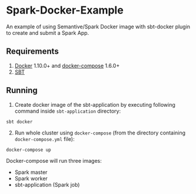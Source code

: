 # Spark-Docker-Example
An example of using Semantive/Spark Docker image with sbt-docker plugin to create and submit a Spark App.

## Requirements
1. [Docker](https://docs.docker.com/engine/installation/) 1.10.0+ and [docker-compose](https://docs.docker.com/compose/) 1.6.0+
2. [SBT](http://www.scala-sbt.org/)

## Running
1. Create docker image of the sbt-application by executing following command inside ``sbt-application`` directory:

```sbt docker```

2. Run whole cluster using ```docker-compose``` (from the directory containing ```docker-compose.yml``` file):

```docker-compose up```

Docker-compose will run three images: 
- Spark master
- Spark worker
- sbt-application (Spark job)